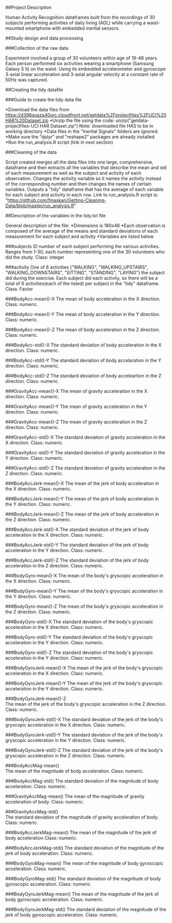 ##Project Description

Human Activity Recognition dataframes built from the recordings of 30 subjects performing activities of daily living (ADL) while carrying a waist-mounted smartphone with embedded inertial sensors.


##Study design and data processing

###Collection of the raw data

Experiment involved a group of 30 volunteers within age of 19-48 years. Each person performed six activities wearing a smartphone (Samsung Galaxy S II) on the waist. Using its embedded accelerometer and gyroscope 3-axial linear acceleration and 3-axial angular velocity at a constant rate of 50Hz was captured. 

##Creating the tidy datafile

###Guide to create the tidy data file

*Download the data files from https://d396qusza40orc.cloudfront.net/getdata%2Fprojectfiles%2FUCI%20HAR%20Dataset.zip
*Unzip the file using the code: unzip("getdata-projectfiles-UCI HAR Dataset.zip") Note: downloaded file HAS to be in working directory
*Data files in the "Inertial Signals" folders are ignored.
*Make sure the "dplyr" and "reshape2" packages are already installed
*Run the run_analysis.R script (link in next section)

###Cleaning of the data

Script created merges all the data files into one large, comprehensive, dataframe and then extracts all the variables that describe the mean and std of each measurement as well as the subject and activity of each observation. Changes the activity variable so it names the activity instead of the corresponding number and then changes the names of certain variables. Outputs a "tidy" dataframe that has the average of each variable for each subject and activity in each row. Link to run_analysis.R script is: "https://github.com/fmaskari/Getting-Cleaning-Data/blob/master/run_analysis.R"


##Description of the variables in the tidy.txt file

General description of the file:
*Dimensions is 180x48
*Each observation is composed of the average of the means and standard deviations of each measurement for each subject and activity
*Variables are listed below

###subjects
ID number of each subject performing the various activities. Ranges from 1-30, each number representing one of the 30 volunteers who did the study. Class: integer

###activity
One of 6 activities ("WALKING", "WALKING_UPSTAIRS", "WALKING_DOWNSTAIRS", "SITTING", "STANDING", "LAYING") the subject did during the exercise. Each subject did each activity, so there will be a total of 6 activities(each of the listed) per subject in the "tidy" dataframe. Class: Factor

###BodyAcc-mean()-X
The mean of body acceleration in the X direction. Class: numeric.

###BodyAcc-mean()-Y
The mean of body acceleration in the Y direction. Class: numeric.

###BodyAcc-mean()-Z
The mean of body acceleration in the Z direction. Class: numeric. 

###BodyAcc-std()-X
The standard deviation of body acceleration in the X direction. Class: numeric.

###BodyAcc-std()-Y
The standard deviation of body accelaration in the Y direction. Class: numeric.

###BodyAcc-std()-Z
The standard deviation of body acceleartion in the Z direction. Class: numeric.

###GravityAcc-mean()-X
The mean of gravity acceleration in the X direction. Class: numeric.

###GravityAcc-mean()-Y
The mean of gravity acceleration in the Y direction. Class: numeric.

###GravityAcc-mean()-Z
The mean of gravity acceleration in the Z direction. Class: numeric.

###GravityAcc-std()-X
The standard deviation of gravity acceleration in the X direction. Class: numeric.

###GravityAcc-std()-Y
The standard deviation of gravity acceleration in the Y direction. Class: numeric.

###GravityAcc-std()-Z
The standard deviation of gravity acceleration in the Z direction. Class: numeric.

###BodyAccJerk-mean()-X
The mean of the jerk of body acceleration in the X direction. Class: numeric.

###BodyAccJerk-mean()-Y
The mean of the jerk of body acceleration in the Y direction. Class: numeric.

###BodyAccJerk-mean()-Z
The mean of the jerk of body acceleration in the Z direction. Class: numeric.

###BodyAccJerk-std()-X
The standard deviation of the jerk of body acceleration in the X direction. Class: numeric.

###BodyAccJerk-std()-Y
The standard deviation of the jerk of body acceleration in the Y direction. Class: numeric.

###BodyAccJerk-std()-Z
The standard deviation of the jerk of body acceleration in the Z direction. Class: numeric.

###BodyGyro-mean()-X
The mean of the body's gryscopic acceleration in the X direction. Class: numeric.

###BodyGyro-mean()-Y
The mean of the body's gryscopic acceleration in the Y direction. Class: numeric.

###BodyGyro-mean()-Z
The mean of the body's gryscopic acceleration in the Z direction. Class: numeric.

###BodyGyro-std()-X
The standard deviation of the body's gryscopic acceleration in the X direction. Class: numeric.

###BodyGyro-std()-Y
The standard deviation of the body's gryscopic acceleration in the Y direction. Class: numeric.

###BodyGyro-std()-Z
The standard deviation of the body's gryscopic acceleration in the Y direction. Class: numeric.

###BodyGyroJerk-mean()-X
The mean of the jerk of the body's gryscopic acceleration in the X direction. Class: numeric.

###BodyGyroJerk-mean()-Y
The mean of the jerk of the body's gryscopic acceleration in the Y direction. Class: numeric.

###BodyGyroJerk-mean()-Z      
The mean of the jerk of the body's gryscopic acceleration in the Z direction. Class: numeric.

###BodyGyroJerk-std()-X
The standard deviation of the jerk of the body's gryscopic acceleration in the X direction. Class: numeric.

###BodyGyroJerk-std()-Y
The standard deviation of the jerk of the body's gryscopic acceleration in the Y direction. Class: numeric.

###BodyGyroJerk-std()-Z
The standard deviation of the jerk of the body's gryscopic acceleration in the Z direction. Class: numeric.

###BodyAccMag-mean()   
The mean of the magnitude of body acceleration. Class: numeric.

###BodyAccMag-std()
The standard deviation of the magnitude of body acceleration. Class: numeric.

###GravityAccMag-mean()
The mean of the magnitude of gravity acceleration of body. Class: numeric.

###GravityAccMag-std()       
The standard deviation of the magnitude of gravity acceleration of body. Class: numeric.

###BodyAccJerkMag-mean()
The mean of the magnitude of the jerk of body acceleration Class: numeric.

###BodyAccJerkMag-std()
The standard deviation of the magnitude of the jerk of body acceleration. Class: numeric.

###BodyGyroMag-mean()
The mean of the magnitude of body gyroscopic acceleration. Class: numeric.

###BodyGyroMag-std()
The standard deviation of the magnitude of body gyroscopic acceleration. Class: numeric.

###BodyGyroJerkMag-mean()
The mean of the magnitude of the jerk of body gyroscopic acceleration. Class: numeric.

###BodyGyroJerkMag-std()
The standard deviation of the magnitude of the jerk of body gyroscopic acceleration. Class: numeric.

